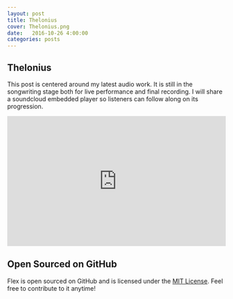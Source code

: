 ```yaml
---
layout: post
title: Thelonius
cover: Thelonius.png
date:   2016-10-26 4:00:00
categories: posts
---
```


## Thelonius

This post is centered around my latest audio work. It is still in the songwriting stage both 
for live performance and final recording. I will share a soundcloud embedded player so listeners
can follow along on its progression. 
<iframe width="100%" height="300" scrolling="no" frameborder="no" src="https://w.soundcloud.com/player/?url=https%3A//api.soundcloud.com/tracks/287602763&amp;auto_play=false&amp;hide_related=false&amp;show_comments=true&amp;show_user=true&amp;show_reposts=false&amp;visual=true"></iframe>

## Open Sourced on GitHub

Flex is open sourced on GitHub 
and is licensed under the [MIT License](http://opensource.org/licenses/MIT).
 Feel free to contribute to it anytime!


